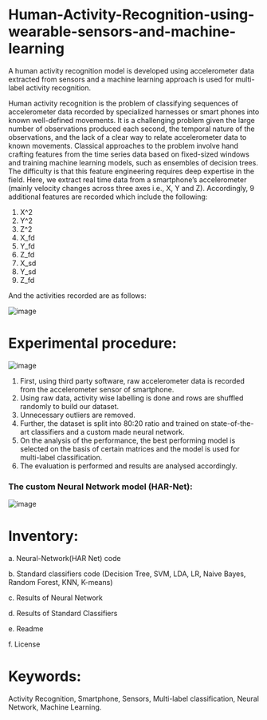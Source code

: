 # Human-Activity-Recognition-using-wearable-sensors-and-machine-learning
A human activity recognition model is developed using accelerometer data extracted from sensors and a machine learning approach is used for multi-label activity recognition.

Human activity recognition is the problem of classifying sequences of accelerometer data recorded by specialized harnesses or smart phones into known well-defined movements.
It is a challenging problem given the large number of observations produced each second, the temporal nature of the observations, and the lack of a clear way to relate accelerometer data to known movements.
Classical approaches to the problem involve hand crafting features from the time series data based on fixed-sized windows and training machine learning models, such as ensembles of decision trees. The difficulty is that this feature engineering requires deep expertise in the field.
Here, we extract real time data from a smartphone’s accelerometer (mainly velocity changes across three axes i.e., X, Y and Z). Accordingly, 9 additional features are recorded which include the following:
1. X^2
2. Y^2
3. Z^2
4. X_fd
5. Y_fd
6. Z_fd
7. X_sd
8. Y_sd
9. Z_fd

And the activities recorded are as follows:

![image](https://user-images.githubusercontent.com/66628385/89117424-50ee7880-d4bb-11ea-81ad-42f5316c43ea.png)

# Experimental procedure:

![image](https://user-images.githubusercontent.com/66628385/89117585-85166900-d4bc-11ea-8972-4ef6068d5e0b.png)

1. First, using third party software, raw accelerometer data is recorded from the accelerometer sensor of smartphone.
2. Using raw data, activity wise labelling is done and rows are shuffled randomly to build our dataset.
3. Unnecessary outliers are removed.
4. Further, the dataset is split into 80:20 ratio and trained on state-of-the-art classifiers and a custom made neural network.
5. On the analysis of the performance, the best performing model is selected on the basis of certain matrices and the model is used for multi-label classification.
6. The evaluation is performed and results are analysed accordingly.

### The custom Neural Network model (HAR-Net):

![image](https://user-images.githubusercontent.com/66628385/89117816-83e63b80-d4be-11ea-9f86-787ad8dae6d4.png)

# Inventory:

a. Neural-Network(HAR Net) code

b. Standard classifiers code (Decision Tree, SVM, LDA, LR, Naive Bayes, Random Forest, KNN, K-means)

c. Results of Neural Network

d. Results of Standard Classifiers

e. Readme

f. License

# Keywords:

Activity Recognition, Smartphone, Sensors, Multi-label classification, Neural Network, Machine Learning.



